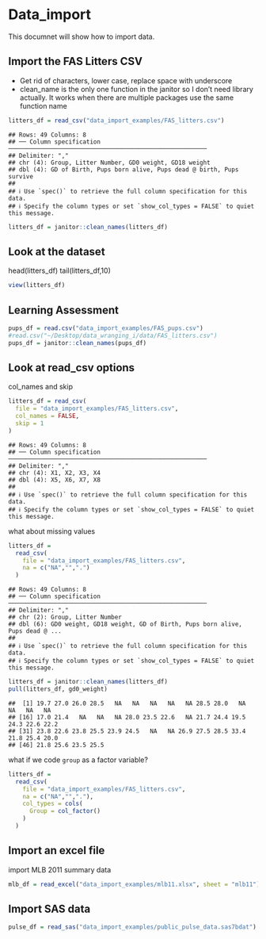 Data_import
================

This documnet will show how to import data.

## Import the FAS Litters CSV

- Get rid of characters, lower case, replace space with underscore
- clean_name is the only one function in the janitor so I don’t need
  library actually. It works when there are multiple packages use the
  same function name

``` r
litters_df = read_csv("data_import_examples/FAS_litters.csv")
```

    ## Rows: 49 Columns: 8
    ## ── Column specification ────────────────────────────────────────────────────────
    ## Delimiter: ","
    ## chr (4): Group, Litter Number, GD0 weight, GD18 weight
    ## dbl (4): GD of Birth, Pups born alive, Pups dead @ birth, Pups survive
    ## 
    ## ℹ Use `spec()` to retrieve the full column specification for this data.
    ## ℹ Specify the column types or set `show_col_types = FALSE` to quiet this message.

``` r
litters_df = janitor::clean_names(litters_df)
```

## Look at the dataset

head(litters_df) tail(litters_df,10)

``` r
view(litters_df)
```

## Learning Assessment

``` r
pups_df = read.csv("data_import_examples/FAS_pups.csv")
#read.csv("~/Desktop/data_wranging_i/data/FAS_litters.csv")
pups_df = janitor::clean_names(pups_df)
```

## Look at read_csv options

col_names and skip

``` r
litters_df = read_csv(
  file = "data_import_examples/FAS_litters.csv",
  col_names = FALSE,
  skip = 1
)
```

    ## Rows: 49 Columns: 8
    ## ── Column specification ────────────────────────────────────────────────────────
    ## Delimiter: ","
    ## chr (4): X1, X2, X3, X4
    ## dbl (4): X5, X6, X7, X8
    ## 
    ## ℹ Use `spec()` to retrieve the full column specification for this data.
    ## ℹ Specify the column types or set `show_col_types = FALSE` to quiet this message.

what about missing values

``` r
litters_df = 
  read_csv(
    file = "data_import_examples/FAS_litters.csv",
    na = c("NA","",".")
  )
```

    ## Rows: 49 Columns: 8
    ## ── Column specification ────────────────────────────────────────────────────────
    ## Delimiter: ","
    ## chr (2): Group, Litter Number
    ## dbl (6): GD0 weight, GD18 weight, GD of Birth, Pups born alive, Pups dead @ ...
    ## 
    ## ℹ Use `spec()` to retrieve the full column specification for this data.
    ## ℹ Specify the column types or set `show_col_types = FALSE` to quiet this message.

``` r
litters_df = janitor::clean_names(litters_df)
pull(litters_df, gd0_weight)
```

    ##  [1] 19.7 27.0 26.0 28.5   NA   NA   NA   NA   NA 28.5 28.0   NA   NA   NA   NA
    ## [16] 17.0 21.4   NA   NA   NA 28.0 23.5 22.6   NA 21.7 24.4 19.5 24.3 22.6 22.2
    ## [31] 23.8 22.6 23.8 25.5 23.9 24.5   NA   NA 26.9 27.5 28.5 33.4 21.8 25.4 20.0
    ## [46] 21.8 25.6 23.5 25.5

what if we code `group` as a factor variable?

``` r
litters_df = 
  read_csv(
    file = "data_import_examples/FAS_litters.csv",
    na = c("NA","","."),
    col_types = cols(
      Group = col_factor()
    )
  )
```

## Import an excel file

import MLB 2011 summary data

``` r
mlb_df = read_excel("data_import_examples/mlb11.xlsx", sheet = "mlb11")
```

## Import SAS data

``` r
pulse_df = read_sas("data_import_examples/public_pulse_data.sas7bdat")
```
